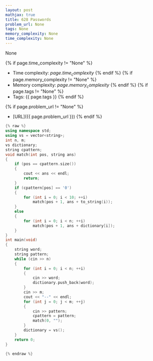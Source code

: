 ```yaml
---
layout: post
mathjax: true
title: 628 Passwords
problem_url: None
tags: None
memory_complexity: None
time_complexity: None
---
```


None


{% if page.time_complexity != "None" %}
- Time complexity: ${{ page.time_complexity }}$
{% endif %}
{% if page.memory_complexity != "None" %}
- Memory complexity: ${{ page.memory_complexity }}$
{% endif %}
{% if page.tags != "None" %}
- Tags: {{ page.tags }}
{% endif %}

{% if page.problem_url != "None" %}
- [URL]({{ page.problem_url }})
{% endif %}

```cpp
{% raw %}
using namespace std;
using vs = vector<string>;
int n, m;
vs dictionary;
string cpattern;
void match(int pos, string ans)
{
    if (pos == cpattern.size())
    {
        cout << ans << endl;
        return;
    }
    if (cpattern[pos] == '0')
    {
        for (int i = 0; i < 10; ++i)
            match(pos + 1, ans + to_string(i));
    }
    else
    {
        for (int i = 0; i < n; ++i)
            match(pos + 1, ans + dictionary[i]);
    }
}
int main(void)
{
    string word;
    string pattern;
    while (cin >> n)
    {
        for (int i = 0; i < n; ++i)
        {
            cin >> word;
            dictionary.push_back(word);
        }
        cin >> m;
        cout << "--" << endl;
        for (int j = 0; j < m; ++j)
        {
            cin >> pattern;
            cpattern = pattern;
            match(0, "");
        }
        dictionary = vs();
    }
    return 0;
}

{% endraw %}
```